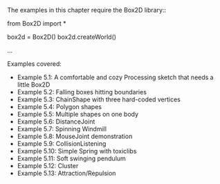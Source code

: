 The examples in this chapter require the Box2D library::
  
  from Box2D import *
  
  box2d = Box2D()
  box2d.createWorld()
  
  ...

Examples covered:
 
 * Example 5.1: A comfortable and cozy Processing sketch that needs a little Box2D
 * Example 5.2: Falling boxes hitting boundaries
 * Example 5.3: ChainShape with three hard-coded vertices
 * Example 5.4: Polygon shapes
 * Example 5.5: Multiple shapes on one body
 * Example 5.6: DistanceJoint
 * Example 5.7: Spinning Windmill
 * Example 5.8: MouseJoint demonstration
 * Example 5.9: CollisionListening
 * Example 5.10: Simple Spring with toxiclibs
 * Example 5.11: Soft swinging pendulum
 * Example 5.12: Cluster
 * Example 5.13: Attraction/Repulsion


